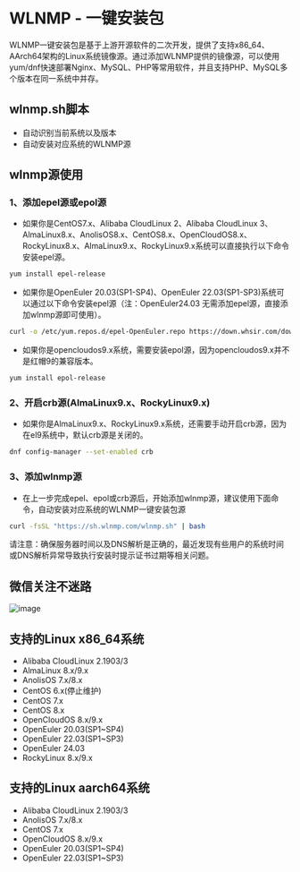 # WLNMP - 一键安装包

WLNMP一键安装包是基于上游开源软件的二次开发，提供了支持x86_64、AArch64架构的Linux系统镜像源。通过添加WLNMP提供的镜像源，可以使用yum/dnf快速部署Nginx、MySQL、PHP等常用软件，并且支持PHP、MySQL多个版本在同一系统中并存。

## wlnmp.sh脚本

- 自动识别当前系统以及版本
- 自动安装对应系统的WLNMP源

## wlnmp源使用

### 1、添加epel源或epol源

- 如果你是CentOS7.x、Alibaba CloudLinux 2、Alibaba CloudLinux 3、AlmaLinux8.x、AnolisOS8.x、CentOS8.x、OpenCloudOS8.x、RockyLinux8.x、AlmaLinux9.x、RockyLinux9.x系统可以直接执行以下命令安装epel源。

```bash
yum install epel-release
```

- 如果你是OpenEuler 20.03(SP1-SP4)、OpenEuler 22.03(SP1-SP3)系统可以通过以下命令安装epel源（注：OpenEuler24.03 无需添加epel源，直接添加wlnmp源即可使用）。

```bash
curl -o /etc/yum.repos.d/epel-OpenEuler.repo https://down.whsir.com/downloads/epel-OpenEuler.repo
```

- 如果你是opencloudos9.x系统，需要安装epol源，因为opencloudos9.x并不是红帽9的兼容版本。

```bash
yum install epol-release
```

### 2、开启crb源(AlmaLinux9.x、RockyLinux9.x)

- 如果你是AlmaLinux9.x、RockyLinux9.x系统，还需要手动开启crb源，因为在el9系统中，默认crb源是关闭的。

```bash
dnf config-manager --set-enabled crb
```

### 3、添加wlnmp源

- 在上一步完成epel、epol或crb源后，开始添加wlnmp源，建议使用下面命令，自动安装对应系统的WLNMP一键安装包源

```bash
curl -fsSL "https://sh.wlnmp.com/wlnmp.sh" | bash
```

请注意：确保服务器时间以及DNS解析是正确的，最近发现有些用户的系统时间或DNS解析异常导致执行安装时提示证书过期等相关问题。

## 微信关注不迷路

![image](https://github.com/wlnmp/wlnmp/assets/46343402/0a019528-65e5-4677-8083-1a560afc1d29)


## 支持的Linux x86_64系统

- Alibaba CloudLinux 2.1903/3
- AlmaLinux 8.x/9.x
- AnolisOS 7.x/8.x
- CentOS 6.x(停止维护)
- CentOS 7.x
- CentOS 8.x
- OpenCloudOS 8.x/9.x
- OpenEuler 20.03(SP1~SP4)
- OpenEuler 22.03(SP1~SP3)
- OpenEuler 24.03
- RockyLinux 8.x/9.x

## 支持的Linux aarch64系统

- Alibaba CloudLinux 2.1903/3
- AnolisOS 7.x/8.x
- CentOS 7.x
- OpenCloudOS 8.x/9.x
- OpenEuler 20.03(SP1~SP4)
- OpenEuler 22.03(SP1~SP3)


